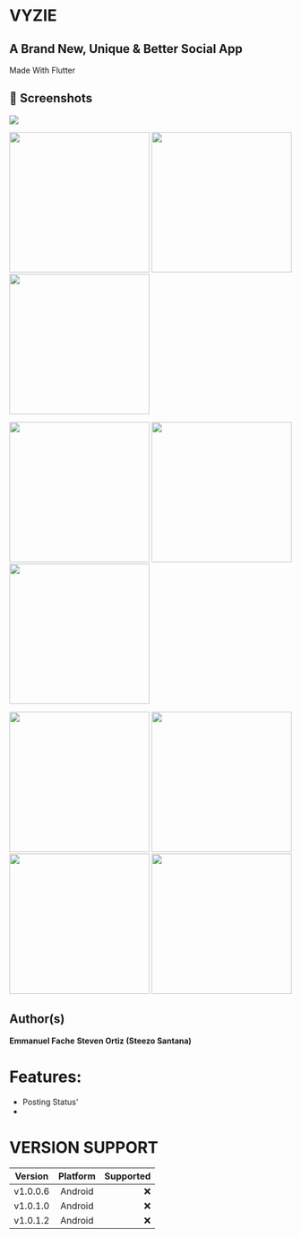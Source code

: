 # VYZIE
## A Brand New, Unique & Better Social App

Made With Flutter

## 📸 Screenshots

<img src="screenshots/banner.png"/>

<img src="screenshots/1.png" width="250"/> <img src="screenshots/2.png" width="250"/> <img src="screenshots/3.png" width="250"/> 

<img src="screenshots/4.png" width="250"/> <img src="screenshots/5.png" width="250"/> <img src="screenshots/6.png" width="250"/> 

<img src="screenshots/7.png" width="250"/> <img src="screenshots/8.png" width="250"/> <img src="screenshots/9.png" width="250"/> <img src="screenshots/10.png" width="250"/>


## Author(s)
**Emmanuel Fache**
**Steven Ortiz (Steezo Santana)**

# Features: 

- Posting Status'
- 

# VERSION SUPPORT #

| Version   |      Platform      |  Supported |
|----------|:-------------:|------:|
| v1.0.0.6 |  Android | :x: |
| v1.0.1.0 |    Android   |   :x: |
| v1.0.1.2 | Android |    :x: |
